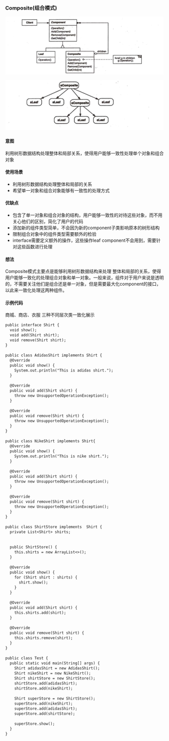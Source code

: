### Composite(组合模式)

![image](https://github.com/chenhh23/Design-Patterns/blob/master/design-picture/composite1.png)

![image](https://github.com/chenhh23/Design-Patterns/blob/master/design-picture/composite2.png)

#### 意图

利用树形数据结构处理整体和局部关系，使得用户能够一致性处理单个对象和组合对象

#### 使用场景
- 利用树形数据结构处理整体和局部的关系
- 希望单一对象和组合对象能够有一致性的处理方式

#### 优缺点
- 包含了单一对象和组合对象的结构，用户能够一致性的对待这些对象，而不用关心他们的区别，简化了用户的代码
- 添加新的组件类型简单，不会因为新的component子类影响原本的树形结构
- 限制组合对象中的组件类型需要额外的检验
- interface需要定义额外的操作，这些操作leaf component不会用到，需要针对这些函数进行处理

#### 想法
Composite模式主要点是能够利用树形数据结构来处理 整体和局部的关系，使得用户能够一致化的处理组合对象和单一对象。一般来说，组件对于用户来说是透明的，不需要关注他们是组合还是单一对象，但是需要最大化component的接口，以此来一致化处理这两种组件。

#### 示例代码
商城、商店、衣服 三种不同层次类一致化展示
```
public interface Shirt {
  void show();
  void add(Shirt shirt);
  void remove(Shirt shirt);
}

public class AdidasShirt implements Shirt {
  @Override
  public void show() {
    System.out.println("This is adidas shirt.");
  }

  @Override
  public void add(Shirt shirt) {
    throw new UnsupportedOperationException();
  }

  @Override
  public void remove(Shirt shirt) {
    throw new UnsupportedOperationException();
  }
}

public class NikeShirt implements Shirt{
  @Override
  public void show() {
    System.out.println("This is nike shirt.");
  }

  @Override
  public void add(Shirt shirt) {
    throw new UnsupportedOperationException();
  }

  @Override
  public void remove(Shirt shirt) {
    throw new UnsupportedOperationException();
  }
}

public class ShirtStore implements  Shirt {
  private List<Shirt> shirts;


  public ShirtStore() {
    this.shirts = new ArrayList<>();
  }

  @Override
  public void show() {
    for (Shirt shirt : shirts) {
      shirt.show();
    }
  }

  @Override
  public void add(Shirt shirt) {
    this.shirts.add(shirt);
  }

  @Override
  public void remove(Shirt shirt) {
    this.shirts.remove(shirt);
  }
}

public class Test {
  public static void main(String[] args) {
    Shirt adidasShirt = new AdidasShirt();
    Shirt nikeShirt = new NikeShirt();
    Shirt shirtStore = new ShirtStore();
    shirtStore.add(adidasShirt);
    shirtStore.add(nikeShirt);

    Shirt superStore = new ShirtStore();
    superStore.add(nikeShirt);
    superStore.add(adidasShirt);
    superStore.add(shirtStore);

    superStore.show();
  }
}

```

